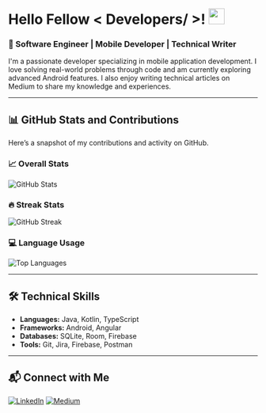 <h1> Hello Fellow < Developers/ >! <img src = "https://media2.giphy.com/media/QssGEmpkyEOhBCb7e1/giphy.gif?cid=ecf05e47a0n3gi1bfqntqmob8g9aid1oyj2wr3ds3mg700bl&rid=giphy.gif" width = 32px> </h1>

### 🚀 Software Engineer | Mobile Developer | Technical Writer
I'm a passionate developer specializing in mobile application development. I love solving real-world problems through code and am currently exploring advanced Android features. I also enjoy writing technical articles on Medium to share my knowledge and experiences.

---

## 📊 GitHub Stats and Contributions

Here’s a snapshot of my contributions and activity on GitHub.

### 📈 Overall Stats
![GitHub Stats](https://github-readme-stats.vercel.app/api?username=udith97&show_icons=true&theme=radical)

### 🔥 Streak Stats
![GitHub Streak](https://github-readme-streak-stats.herokuapp.com/?user=udith97&theme=radical)

### 💻 Language Usage
![Top Languages](https://github-readme-stats.vercel.app/api/top-langs/?username=udith97&layout=compact&theme=radical)

---

## 🛠️ Technical Skills
- **Languages:** Java, Kotlin, TypeScript
- **Frameworks:** Android, Angular
- **Databases:** SQLite, Room, Firebase
- **Tools:** Git, Jira, Firebase, Postman

---

## 📬 Connect with Me
[![LinkedIn](https://img.shields.io/badge/LinkedIn-Connect-blue?style=for-the-badge&logo=linkedin)](https://linkedin.com/in/udith-jayasinghe)
[![Medium](https://img.shields.io/badge/Medium-Articles-black?style=for-the-badge&logo=medium)](https://medium.com/@udith-jayasinghe)
